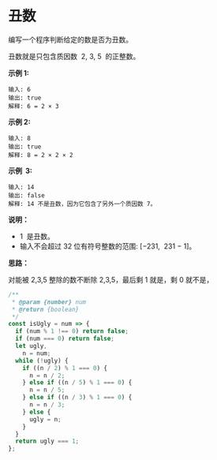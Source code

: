 # 丑数

编写一个程序判断给定的数是否为丑数。

丑数就是只包含质因数  2, 3, 5  的正整数。

**示例 1:**

```
输入: 6
输出: true
解释: 6 = 2 × 3
```

**示例 2:**

```
输入: 8
输出: true
解释: 8 = 2 × 2 × 2
```

**示例  3:**

```
输入: 14
输出: false
解释: 14 不是丑数，因为它包含了另外一个质因数 7。
```

**说明：**

- 1  是丑数。
- 输入不会超过 32 位有符号整数的范围: [−231,  231 − 1]。

**思路：**

对能被 2,3,5 整除的数不断除 2,3,5，最后剩 1 就是，剩 0 就不是，

```js
/**
 * @param {number} num
 * @return {boolean}
 */
const isUgly = num => {
  if (num % 1 !== 0) return false;
  if (num === 0) return false;
  let ugly,
    n = num;
  while (!ugly) {
    if ((n / 2) % 1 === 0) {
      n = n / 2;
    } else if ((n / 5) % 1 === 0) {
      n = n / 5;
    } else if ((n / 3) % 1 === 0) {
      n = n / 3;
    } else {
      ugly = n;
    }
  }
  return ugly === 1;
};
```
